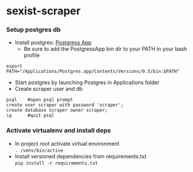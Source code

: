 # sexist-scraper

### Setup postgres db
- Install postgres: [Postgress App](https://postgresapp.com/)
  - Be sure to add the PostgressApp bin dir to your PATH in your bash profile
```
export PATH="/Applications/Postgres.app/Contents/Versions/9.5/bin:$PATH"
```
- Start postgres by launching Postgres in Applications folder
- Create scraper user and db
```
psql    #open psql prompt
create user scraper with password 'scraper'; 
create database scraper owner scraper;
\q      #quit psql
```

### Activate virtualenv and install deps
- In project root activate virtual environment   
```. /venv/bin/active```
- Install versioned dependencies from requirements.txt   
```pip install -r requirements.txt```
